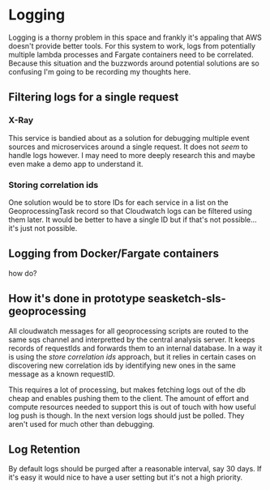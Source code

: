 # Logging

Logging is a thorny problem in this space and frankly it's appaling that AWS
doesn't provide better tools. For this system to work, logs from potentially
multiple lambda processes and Fargate containers need to be correlated. Because
this situation and the buzzwords around potential solutions are so confusing I'm
going to be recording my thoughts here.

## Filtering logs for a single request

### X-Ray

This service is bandied about as a solution for debugging multiple event sources
and microservices around a single request. It does not *seem* to handle logs
however. I may need to more deeply research this and maybe even make a demo app
to understand it.

### Storing correlation ids

One solution would be to store IDs for each service in a list on the
GeoprocessingTask record so that Cloudwatch logs can be filtered using them
later. It would be better to have a single ID but if that's not possible... it's
just not possible.

## Logging from Docker/Fargate containers

how do?

## How it's done in prototype seasketch-sls-geoprocessing

All cloudwatch messages for all geoprocessing scripts are routed to the same sqs channel and interpretted by the central analysis server. It keeps records of requestIds and forwards them to an internal database. In a way it is using the *store correlation ids* approach, but it relies in certain cases on discovering new correlation ids by identifying new ones in the same message as a known requestID. 

This requires a lot of processing, but makes fetching logs out of the db cheap and enables pushing them to the client. The amount of effort and compute resources needed to support this is out of touch with how useful log push is though. In the next version logs should just be polled. They aren't used for much other than debugging.

## Log Retention

By default logs should be purged after a reasonable interval, say 30 days. If
it's easy it would nice to have a user setting but it's not a high priority.